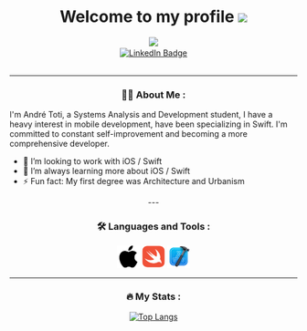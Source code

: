 

<div id="header" align="center">
  <h1>
  Welcome to my profile
  <img src="https://media.giphy.com/media/hvRJCLFzcasrR4ia7z/giphy.gif" width="30px"/>
</h1>
  <img src="https://media.giphy.com/media/c5LfZJAwLQxXNKsJ9J/giphy.gif" width="100"/>

  <div id="badges">
    <a href="https://www.linkedin.com/in/andre-toti/">
      <img src="https://img.shields.io/badge/LinkedIn-blue?style=for-the-badge&logo=linkedin&logoColor=white" alt="LinkedIn Badge"/>
    </a>
  </div>

<img src="https://komarev.com/ghpvc/?username=detoti&style=flat-square&color=blue" alt=""/>

  ---

### :technologist: About Me :
  <div id="aboutMe" align="left">
  I'm André Toti, a Systems Analysis and Development student, I have a heavy interest in mobile development, have been specializing in Swift. I'm committed to constant self-improvement and becoming a more comprehensive developer.
       
   
- 🔭 I’m looking to work with iOS / Swift
- 🌱 I’m always learning more about iOS / Swift
- ⚡ Fun fact: My first degree was Architecture and Urbanism
  </div>
  ---

### :hammer_and_wrench: Languages and Tools :
  <div id="languagesTools">
    <img src="https://github.com/devicons/devicon/blob/master/icons/apple/apple-original.svg" title="Apple" alt="Apple" width="40" height="40"/>
    <img src="https://github.com/devicons/devicon/blob/master/icons/swift/swift-original.svg" title="Swift" alt="Java" width="40" height="40"/>
    <img src="https://github.com/devicons/devicon/blob/master/icons/xcode/xcode-original.svg" title="Xcode" alt="Xcode" width="40" height="40"/>
  </div>
  
  ---

### :fire: My Stats :
  [![Top Langs](https://github-readme-stats.vercel.app/api/top-langs/?username=detoti&layout=compact&theme=nightowl)](https://github.com/anuraghazra/github-readme-stats)
  
</div>



